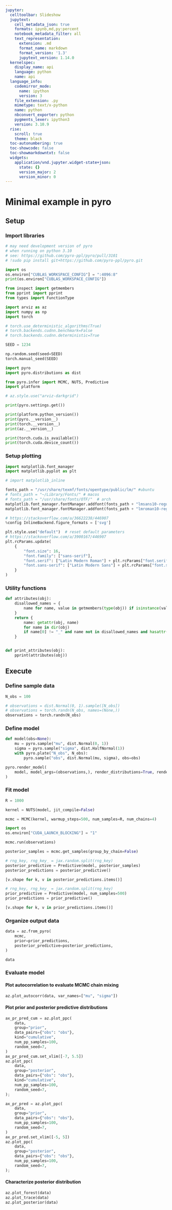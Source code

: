 ```yaml
---
jupyter:
  celltoolbar: Slideshow
  jupytext:
    cell_metadata_json: true
    formats: ipynb,md,py:percent
    notebook_metadata_filter: all
    text_representation:
      extension: .md
      format_name: markdown
      format_version: '1.3'
      jupytext_version: 1.14.0
  kernelspec:
    display_name: api
    language: python
    name: api
  language_info:
    codemirror_mode:
      name: ipython
      version: 3
    file_extension: .py
    mimetype: text/x-python
    name: python
    nbconvert_exporter: python
    pygments_lexer: ipython3
    version: 3.10.9
  rise:
    scroll: true
    theme: black
  toc-autonumbering: true
  toc-showcode: false
  toc-showmarkdowntxt: false
  widgets:
    application/vnd.jupyter.widget-state+json:
      state: {}
      version_major: 2
      version_minor: 0
---
```


# Minimal example in pyro


## Setup


### Import libraries

```python
# may need development version of pyro
# when running on python 3.10
# see: https://github.com/pyro-ppl/pyro/pull/3101
# !sudo pip install git+https://github.com/pyro-ppl/pyro.git
```

```python tags=[]
import os
os.environ["CUBLAS_WORKSPACE_CONFIG"] = ":4096:8"
print(os.environ["CUBLAS_WORKSPACE_CONFIG"])
```

```python tags=[]
from inspect import getmembers
from pprint import pprint
from types import FunctionType

import arviz as az
import numpy as np
import torch
```

```python tags=[]
# torch.use_deterministic_algorithms(True)
# torch.backends.cudnn.benchmark=False
# torch.backends.cudnn.deterministic=True
```

```python tags=[]
SEED = 1234
```

```python tags=[]
np.random.seed(seed=SEED)
torch.manual_seed(SEED)
```

```python tags=[]
import pyro
import pyro.distributions as dist

from pyro.infer import MCMC, NUTS, Predictive
import platform

# az.style.use("arviz-darkgrid")
```

```python tags=[]
print(pyro.settings.get())
```

```python tags=[]
print(platform.python_version())
print(pyro.__version__)
print(torch.__version__)
print(az.__version__)
```

```python tags=[]
print(torch.cuda.is_available())
print(torch.cuda.device_count())
```

### Setup plotting

```python slideshow={"slide_type": "fragment"} tags=[]
import matplotlib.font_manager
import matplotlib.pyplot as plt

# import matplotlib_inline
```

```python slideshow={"slide_type": "fragment"} tags=[]
fonts_path = "/usr/share/texmf/fonts/opentype/public/lm/" #ubuntu
# fonts_path = "~/Library/Fonts/" # macos
# fonts_path = "/usr/share/fonts/OTF/"  # arch
matplotlib.font_manager.fontManager.addfont(fonts_path + "lmsans10-regular.otf")
matplotlib.font_manager.fontManager.addfont(fonts_path + "lmroman10-regular.otf")
```

```python slideshow={"slide_type": "fragment"} tags=[]
# https://stackoverflow.com/a/36622238/446907
%config InlineBackend.figure_formats = ['svg']
```

```python slideshow={"slide_type": "fragment"} tags=[]
plt.style.use("default")  # reset default parameters
# https://stackoverflow.com/a/3900167/446907
plt.rcParams.update(
    {
        "font.size": 16,
        "font.family": ["sans-serif"],
        "font.serif": ["Latin Modern Roman"] + plt.rcParams["font.serif"],
        "font.sans-serif": ["Latin Modern Sans"] + plt.rcParams["font.sans-serif"],
    }
)
```

### Utility functions

```python tags=[]
def attributes(obj):
    disallowed_names = {
        name for name, value in getmembers(type(obj)) if isinstance(value, FunctionType)
    }
    return {
        name: getattr(obj, name)
        for name in dir(obj)
        if name[0] != "_" and name not in disallowed_names and hasattr(obj, name)
    }


def print_attributes(obj):
    pprint(attributes(obj))
```

## Execute


### Define sample data

```python tags=[]
N_obs = 100
```

```python tags=[]
# observations = dist.Normal(0, 1).sample([N_obs])
# observations = torch.randn(N_obs, names=(None,))
observations = torch.randn(N_obs)
```

### Define model

```python tags=[]
def model(obs=None):
    mu = pyro.sample("mu", dist.Normal(0, 1))
    sigma = pyro.sample("sigma", dist.HalfNormal(1))
    with pyro.plate("N_obs", N_obs):
        pyro.sample("obs", dist.Normal(mu, sigma), obs=obs)
```

```python tags=[]
pyro.render_model(
    model, model_args=(observations,), render_distributions=True, render_params=True
)
```

### Fit model

```python tags=[]
R = 1000
```

```python tags=[]
kernel = NUTS(model, jit_compile=False)
```

```python tags=[]
mcmc = MCMC(kernel, warmup_steps=500, num_samples=R, num_chains=4)
```

```python tags=[]
import os
os.environ["CUDA_LAUNCH_BLOCKING"] = "1"
```

```python tags=[]
mcmc.run(observations)
```

```python tags=[]
posterior_samples = mcmc.get_samples(group_by_chain=False)
```

```python tags=[]
# rng_key, rng_key_ = jax.random.split(rng_key)
posterior_predictive = Predictive(model, posterior_samples)
posterior_predictions = posterior_predictive()
```

```python tags=[]
[v.shape for k, v in posterior_predictions.items()]
```

```python tags=[]
# rng_key, rng_key_ = jax.random.split(rng_key)
prior_predictive = Predictive(model, num_samples=500)
prior_predictions = prior_predictive()
```

```python tags=[]
[v.shape for k, v in prior_predictions.items()]
```

<!-- #region {"tags": []} -->
### Organize output data
<!-- #endregion -->

```python tags=[]
data = az.from_pyro(
    mcmc,
    prior=prior_predictions,
    posterior_predictive=posterior_predictions,
)
```

```python tags=[]
data
```

### Evaluate model


#### Plot autocorrelation to evaluate MCMC chain mixing

```python tags=[]
az.plot_autocorr(data, var_names=["mu", "sigma"])
```

#### Plot prior and posterior predictive distributions

```python tags=[]
ax_pr_pred_cum = az.plot_ppc(
    data,
    group="prior",
    data_pairs={"obs": "obs"},
    kind="cumulative",
    num_pp_samples=100,
    random_seed=7,
)
ax_pr_pred_cum.set_xlim([-7, 5.5])
az.plot_ppc(
    data,
    group="posterior",
    data_pairs={"obs": "obs"},
    kind="cumulative",
    num_pp_samples=100,
    random_seed=7,
);
```

```python tags=[]
ax_pr_pred = az.plot_ppc(
    data,
    group="prior",
    data_pairs={"obs": "obs"},
    num_pp_samples=100,
    random_seed=7,
)
ax_pr_pred.set_xlim([-5, 5])
az.plot_ppc(
    data,
    group="posterior",
    data_pairs={"obs": "obs"},
    num_pp_samples=100,
    random_seed=7,
);
```

#### Characterize posterior distribution

```python tags=[]
az.plot_forest(data)
az.plot_trace(data)
az.plot_posterior(data)
```

```python

```
